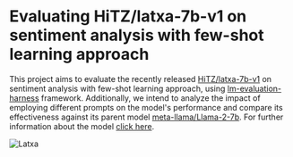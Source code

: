 # Evaluating HiTZ/latxa-7b-v1 on sentiment analysis with few-shot learning approach
This project aims to evaluate the recently released [HiTZ/latxa-7b-v1](https://huggingface.co/HiTZ/latxa-7b-v1?library=true) on sentiment analysis with few-shot learning approach, using [lm-evaluation-harness](https://github.com/EleutherAI/lm-evaluation-harness) framework. Additionally, we intend to analyze the impact of employing different prompts on the model's performance and compare its effectiveness against its parent model [meta-llama/Llama-2-7b](https://huggingface.co/meta-llama/Llama-2-7b). For further information about the model [click here](https://www.hitz.eus/en/node/340).

![Latxa](https://huggingface.co/HiTZ/latxa-7b-v1/resolve/main/latxa.jpeg)
